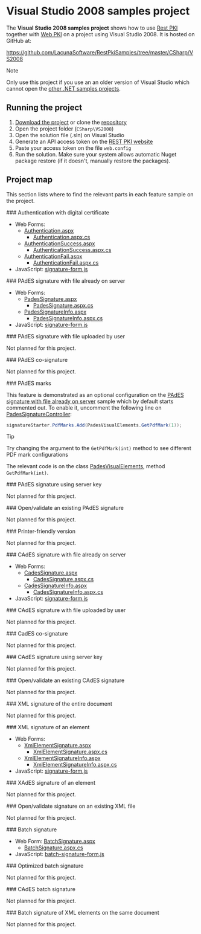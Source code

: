 ﻿# Visual Studio 2008 samples project

The **Visual Studio 2008 samples project** shows how to use [Rest PKI](../index.md) together with [Web PKI](../../web-pki/index.md)
on a project using Visual Studio 2008. It is hosted on GitHub at:

https://github.com/LacunaSoftware/RestPkiSamples/tree/master/CSharp/VS2008

> [!NOTE]
> Only use this project if you use an an older version of Visual Studio which cannot open the [other .NET samples projects](index.md).

## Running the project

1. [Download the project](https://github.com/LacunaSoftware/RestPkiSamples/archive/master.zip) or clone the [repository](https://github.com/LacunaSoftware/RestPkiSamples.git)
1. Open the project folder (`CSharp\VS2008`)
1. Open the solution file (.sln) on Visual Studio
1. Generate an API access token on the [REST PKI website](https://pki.rest/)
1. Paste your access token on the file `web.config`
1. Run the solution. Make sure your system allows automatic Nuget package restore (if it doesn't, manually restore the packages).

## Project map

This section lists where to find the relevant parts in each feature sample on the project.

<a name="auth" />
### Authentication with digital certificate

* Web Forms: 
	* [Authentication.aspx](https://github.com/LacunaSoftware/RestPkiSamples/blob/master/CSharp/VS2008/WebApplication1/Authentication.aspx)
		* [Authentication.aspx.cs](https://github.com/LacunaSoftware/RestPkiSamples/blob/master/CSharp/VS2008/WebApplication1/Authentication.aspx.cs)
	* [AuthenticationSuccess.aspx](https://github.com/LacunaSoftware/RestPkiSamples/blob/master/CSharp/VS2008/WebApplication1/AuthenticationSuccess.aspx)
		* [AuthenticationSuccess.aspx.cs](https://github.com/LacunaSoftware/RestPkiSamples/blob/master/CSharp/VS2008/WebApplication1/AuthenticationSuccess.aspx.cs)
	* [AuthenticationFail.aspx](https://github.com/LacunaSoftware/RestPkiSamples/blob/master/CSharp/VS2008/WebApplication1/AuthenticationFail.aspx)
		* [AuthenticationFail.aspx.cs](https://github.com/LacunaSoftware/RestPkiSamples/blob/master/CSharp/VS2008/WebApplication1/AuthenticationFail.aspx.cs)
* JavaScript: [signature-form.js](https://github.com/LacunaSoftware/RestPkiSamples/blob/master/CSharp/VS2008/WebApplication1/Scripts/signature-form.js)

<a name="pades" />
### PAdES signature with file already on server

* Web Forms:
	* [PadesSignature.aspx](https://github.com/LacunaSoftware/RestPkiSamples/blob/master/CSharp/VS2008/WebApplication1/PadesSignature.aspx)
		* [PadesSignature.aspx.cs](https://github.com/LacunaSoftware/RestPkiSamples/blob/master/CSharp/VS2008/WebApplication1/PadesSignature.aspx.cs)
	* [PadesSignatureInfo.aspx](https://github.com/LacunaSoftware/RestPkiSamples/blob/master/CSharp/VS2008/WebApplication1/PadesSignatureInfo.aspx)
		* [PadesSignatureInfo.aspx.cs](https://github.com/LacunaSoftware/RestPkiSamples/blob/master/CSharp/VS2008/WebApplication1/PadesSignatureInfo.aspx.cs)
* JavaScript: [signature-form.js](https://github.com/LacunaSoftware/RestPkiSamples/blob/master/CSharp/VS2008/WebApplication1/Scripts/signature-form.js)

<a name="pades-upload" />
### PAdES signature with file uploaded by user

Not planned for this project.

<a name="pades-cosign" />
### PAdES co-signature

Not planned for this project.

<a name="pdf-marks" />
### PAdES marks

This feature is demonstrated as an optional configuration on the [PAdES signature with file already on server](#pades)
sample which by default starts commented out. To enable it, uncomment the following line on
[PadesSignatureController](https://github.com/LacunaSoftware/RestPkiSamples/blob/master/CSharp/VS2008/WebApplication1/PadesSignature.aspx.cs):

```cs
signatureStarter.PdfMarks.Add(PadesVisualElements.GetPdfMark(1));
```

> [!TIP]
> Try changing the argument to the `GetPdfMark(int)` method to see different PDF mark configurations

The relevant code is on the class [PadesVisualElements](https://github.com/LacunaSoftware/RestPkiSamples/blob/master/CSharp/VS2008/WebApplication1/PadesVisualElements.cs), method `GetPdfMark(int)`.

<a name="pades-server" />
### PAdES signature using server key

Not planned for this project.

<a name="open-pades" />
### Open/validate an existing PAdES signature

Not planned for this project.

<a name="print" />
### Printer-friendly version

Not planned for this project.

<a name="cades" />
### CAdES signature with file already on server

* Web Forms:
	* [CadesSignature.aspx](https://github.com/LacunaSoftware/RestPkiSamples/blob/master/CSharp/VS2008/WebApplication1/CadesSignature.aspx)
		* [CadesSignature.aspx.cs](https://github.com/LacunaSoftware/RestPkiSamples/blob/master/CSharp/VS2008/WebApplication1/CadesSignature.aspx.cs)
	* [CadesSignatureInfo.aspx](https://github.com/LacunaSoftware/RestPkiSamples/blob/master/CSharp/VS2008/WebApplication1/CadesSignatureInfo.aspx)
		* [CadesSignatureInfo.aspx.cs](https://github.com/LacunaSoftware/RestPkiSamples/blob/master/CSharp/VS2008/WebApplication1/CadesSignatureInfo.aspx.cs)
* JavaScript: [signature-form.js](https://github.com/LacunaSoftware/RestPkiSamples/blob/master/CSharp/VS2008/WebApplication1/Scripts/signature-form.js)

<a name="cades-upload" />
### CAdES signature with file uploaded by user

Not planned for this project.

<a name="cades-cosign" />
### CadES co-signature

Not planned for this project.

<a name="cades-server" />
### CAdES signature using server key

Not planned for this project.

<a name="open-cades" />
### Open/validate an existing CAdES signature

Not planned for this project.

<a name="xml-full" />
### XML signature of the entire document

Not planned for this project.

<a name="xml-element" />
### XML signature of an element

* Web Forms:
	* [XmlElementSignature.aspx](https://github.com/LacunaSoftware/RestPkiSamples/blob/master/CSharp/VS2008/WebApplication1/XmlElementSignature.aspx)
		* [XmlElementSignature.aspx.cs](https://github.com/LacunaSoftware/RestPkiSamples/blob/master/CSharp/VS2008/WebApplication1/XmlElementSignature.aspx.cs)
	* [XmlElementSignatureInfo.aspx](https://github.com/LacunaSoftware/RestPkiSamples/blob/master/CSharp/VS2008/WebApplication1/XmlElementSignatureInfo.aspx)
		* [XmlElementSignatureInfo.aspx.cs](https://github.com/LacunaSoftware/RestPkiSamples/blob/master/CSharp/VS2008/WebApplication1/XmlElementSignatureInfo.aspx.cs)
* JavaScript: [signature-form.js](https://github.com/LacunaSoftware/RestPkiSamples/blob/master/CSharp/VS2008/WebApplication1/Scripts/signature-form.js)

<a name="xades-element" />
### XAdES signature of an element

Not planned for this project.

<a name="open-xml" />
### Open/validate signature on an existing XML file

Not planned for this project.

<a name="batch" />
### Batch signature

* Web Form: [BatchSignature.aspx](https://github.com/LacunaSoftware/RestPkiSamples/blob/master/CSharp/VS2008/WebApplication1/BatchSignature.aspx)
	* [BatchSignature.aspx.cs](https://github.com/LacunaSoftware/RestPkiSamples/blob/master/CSharp/VS2008/WebApplication1/BatchSignature.aspx.cs)
* JavaScript: [batch-signature-form.js](https://github.com/LacunaSoftware/RestPkiSamples/blob/master/CSharp/VS2008/WebApplication1/Scripts/batch-signature-form.js)

<a name="batch-optimized" />
### Optimized batch signature

Not planned for this project.

<a name="batch-cades" />
### CAdES batch signature

Not planned for this project.

<a name="batch-xml-element" />
### Batch signature of XML elements on the same document

Not planned for this project.